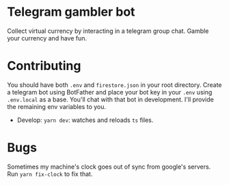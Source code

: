# Telegram gambler bot
Collect virtual currency by interacting in a telegram group chat.
Gamble your currency and have fun.

# Contributing
You should have both `.env` and `firestore.json` in your root directory. Create a telegram bot using BotFather and place your bot key in your `.env` using `.env.local` as a base. You'll chat with that bot in development. I'll provide the remaining env variables to you.
- Develop:
`yarn dev`: watches and reloads `ts` files.


# Bugs
Sometimes my machine's clock goes out of sync from google's servers. Run `yarn fix-clock` to fix that.